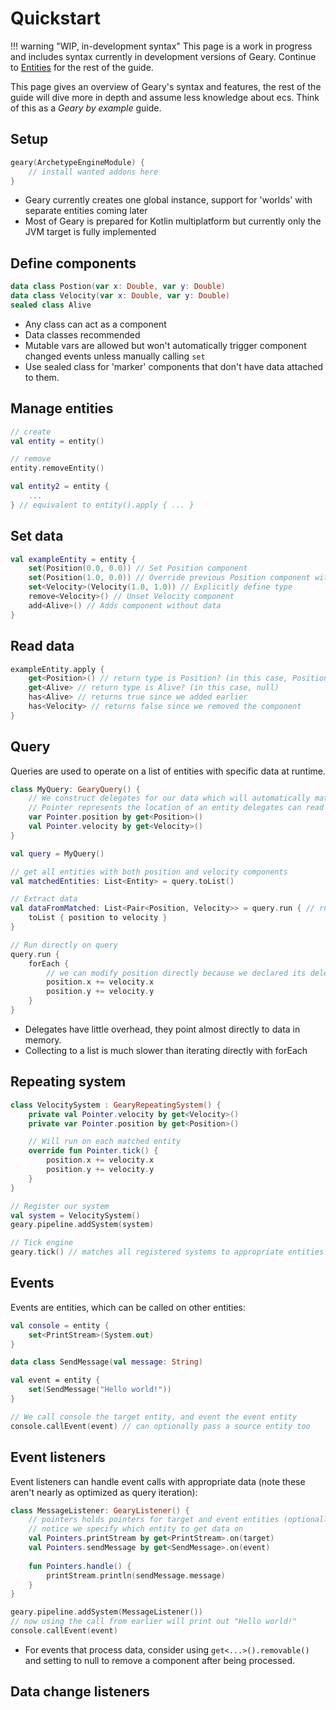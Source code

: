 # Quickstart

!!! warning "WIP, in-development syntax"
    This page is a work in progress and includes syntax currently in development versions of Geary. Continue to [Entities](entities.md) for the rest of the guide.

This page gives an overview of Geary's syntax and features, the rest of the guide will dive more in depth and assume less knowledge about ecs. Think of this as a *Geary by example* guide.

## Setup

```kotlin
geary(ArchetypeEngineModule) {
    // install wanted addons here
}
```

- Geary currently creates one global instance, support for 'worlds' with separate entities coming later
- Most of Geary is prepared for Kotlin multiplatform but currently only the JVM target is fully implemented

## Define components

``` kotlin
data class Postion(var x: Double, var y: Double)
data class Velocity(var x: Double, var y: Double)
sealed class Alive
```

- Any class can act as a component
- Data classes recommended
- Mutable vars are allowed but won't automatically trigger component changed events unless manually calling `set`
- Use sealed class for 'marker' components that don't have data attached to them.

## Manage entities

```kotlin
// create
val entity = entity()

// remove
entity.removeEntity()

val entity2 = entity {
    ...
} // equivalent to entity().apply { ... }
```

## Set data

```kotlin
val exampleEntity = entity {
    set(Position(0.0, 0.0)) // Set Position component
    set(Position(1.0, 0.0)) // Override previous Position component with new data
    set<Velocity>(Velocity(1.0, 1.0)) // Explicitly define type
    remove<Velocity>() // Unset Velocity component
    add<Alive>() // Adds component without data
}
```

## Read data

```kotlin
exampleEntity.apply {
    get<Position>() // return type is Position? (in this case, Position(1.0, 0.0))
    get<Alive> // return type is Alive? (in this case, null)
    has<Alive> // returns true since we added earlier
    has<Velocity> // returns false since we removed the component
}
```

## Query

Queries are used to operate on a list of entities with specific data at runtime.

```kotlin
class MyQuery: GearyQuery() {
    // We construct delegates for our data which will automatically match the correct entities
    // Pointer represents the location of an entity delegates can read data from
    var Pointer.position by get<Position>()
    val Pointer.velocity by get<Velocity>()
}

val query = MyQuery()

// get all entities with both position and velocity components
val matchedEntities: List<Entity> = query.toList()

// Extract data
val dataFromMatched: List<Pair<Position, Velocity>> = query.run { // run allows us to use the delegates we made
    toList { position to velocity }
}

// Run directly on query
query.run {
    forEach {
        // we can modify position directly because we declared its delegate as var
        position.x += velocity.x
        position.y += velocity.y
    }
}
```

- Delegates have little overhead, they point almost directly to data in memory.
- Collecting to a list is much slower than iterating directly with forEach

## Repeating system

```kotlin
class VelocitySystem : GearyRepeatingSystem() {
    private val Pointer.velocity by get<Velocity>()
    private var Pointer.position by get<Position>()

    // Will run on each matched entity
    override fun Pointer.tick() {
        position.x += velocity.x
        position.y += velocity.y
    }
}

// Register our system
val system = VelocitySystem()
geary.pipeline.addSystem(system)

// Tick engine
geary.tick() // matches all registered systems to appropriate entities and runs the `tick` function
```

## Events

Events are entities, which can be called on other entities:

```kotlin
val console = entity {
    set<PrintStream>(System.out)
}

data class SendMessage(val message: String)

val event = entity {
    set(SendMessage("Hello world!"))
}

// We call console the target entity, and event the event entity
console.callEvent(event) // can optionally pass a source entity too
```

## Event listeners

Event listeners can handle event calls with appropriate data (note these aren't nearly as optimized as query iteration):

```kotlin
class MessageListener: GearyListener() {
    // pointers holds pointers for target and event entities (optionally source too)
    // notice we specify which entity to get data on
    val Pointers.printStream by get<PrintStream>.on(target)
    val Pointers.sendMessage by get<SendMessage>.on(event)
    
    fun Pointers.handle() {
        printStream.println(sendMessage.message)
    }
}

geary.pipeline.addSystem(MessageListener())
// now using the call from earlier will print out "Hello world!"
console.callEvent(event)
```

- For events that process data, consider using `get<...>().removable()` and setting to null to remove a component after being processed.

## Data change listeners
